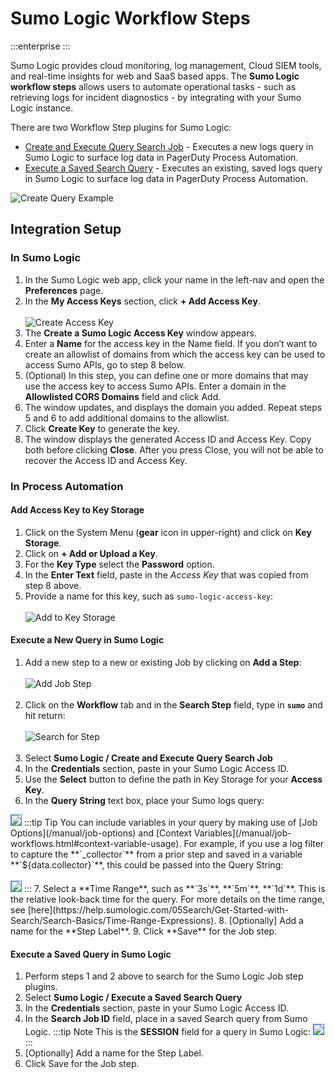 # Sumo Logic Workflow Steps

:::enterprise
:::

Sumo Logic provides cloud monitoring, log management, Cloud SIEM tools, and real-time insights for web and SaaS based apps.
The **Sumo Logic workflow steps** allows users to automate operational tasks - such as retrieving logs for incident diagnostics - by integrating with your Sumo Logic instance.

There are two Workflow Step plugins for Sumo Logic:
* [Create and Execute Query Search Job](#execute-a-new-query-in-sumo-logic) - Executes a new logs query in Sumo Logic to surface log data in PagerDuty Process Automation.
* [Execute a Saved Search Query](#execute-a-saved-query-in-sumo-logic) - Executes an existing, saved logs query in Sumo Logic to surface log data in PagerDuty Process Automation.

![Create Query Example](@assets/img/sumo-logic-create-query-example.png)<br>

## Integration Setup

### In Sumo Logic

1. In the Sumo Logic web app, click your name in the left-nav and open the **Preferences** page.
2. In the **My Access Keys** section, click **+ Add Access Key**.
<br><br>![Create Access Key](@assets/img/sumo-create-access-key.png)<br>
3. The **Create a Sumo Logic Access Key** window appears.
4. Enter a **Name** for the access key in the Name field. If you don’t want to create an allowlist of domains from which the access key can be used to access Sumo APIs, go to step 8 below.
5. (Optional) In this step, you can define one or more domains that may use the access key to access Sumo APIs. Enter a domain in the **Allowlisted CORS Domains** field and click Add.
6. The window updates, and displays the domain you added. Repeat steps 5 and 6 to add additional domains to the allowlist. 
7. Click **Create Key** to generate the key. 
8. The window displays the generated Access ID and Access Key. Copy both before clicking **Close**. After you press Close, you will not be able to recover the Access ID and Access Key.

### In Process Automation

#### Add Access Key to Key Storage
1. Click on the System Menu (**gear** icon in upper-right) and click on **Key Storage**.
2. Click on **+ Add or Upload a Key**.
3. For the **Key Type** select the **Password** option.
4. In the **Enter Text** field, paste in the _Access Key_ that was copied from step 8 above.
5. Provide a name for this key, such as `sumo-logic-access-key`:
<br><br>![Add to Key Storage](@assets/img/sumo-add-to-key-storage.png)<br>

#### Execute a New Query in Sumo Logic

1. Add a new step to a new or existing Job by clicking on **Add a Step**:
<br><br>![Add Job Step](@assets/img/sumo-add-job-step.png)<br><br>
2. Click on the **Workflow** tab and in the **Search Step** field, type in **`sumo`** and hit return:
<br><br>![Search for Step](@assets/img/sumo-search-for-step.png)<br><br>
3. Select **Sumo Logic / Create and Execute Query Search  Job**
4. In the **Credentials** section, paste in your Sumo Logic Access ID.
5. Use the **Select** button to define the path in Key Storage for your **Access Key**.
6. In the **Query String** text box, place your Sumo logs query:
<img style='border:1px solid #327af6' src="@assets/img/sumo-add-query.png" />
    :::tip Tip
     You can include variables in your query by making use of [Job Options](/manual/job-options) and [Context Variables](/manual/job-workflows.html#context-variable-usage).
    For example, if you use a log filter to capture the **`_collector`** from a prior step and saved in a variable **`${data.collector}`**, this could be passed into the Query String:
    <br><br><img style='border:1px solid #327af6' src="@assets/img/sumo-use-data-variable.png" />
    :::
7. Select a **Time Range**, such as **`3s`**, **`5m`**, **`1d`**.  This is the relative look-back time for the query. For more details on the time range, see [here](https://help.sumologic.com/05Search/Get-Started-with-Search/Search-Basics/Time-Range-Expressions).
8. [Optionally] Add a name for the **Step Label**.
9. Click **Save** for the Job step.

#### Execute a Saved Query in Sumo Logic

1. Perform steps 1 and 2 above to search for the Sumo Logic Job step plugins.
2. Select **Sumo Logic / Execute a Saved Search Query**
3. In the **Credentials** section, paste in your Sumo Logic Access ID.
4. In the **Search Job ID** field, place in a saved Search query from Sumo Logic.
   :::tip Note
    This is the **SESSION** field for a query in Sumo Logic:
    <img style='border:1px solid #327af6' src="@assets/img/sumo-saved-query-session.png" />
    :::
5. [Optionally] Add a name for the Step Label. 
6. Click Save for the Job step.